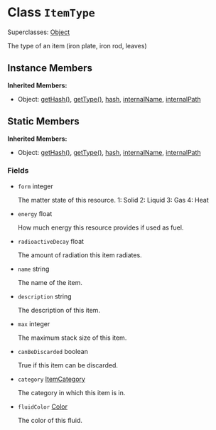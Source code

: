 # Class <code>ItemType</code>

Superclasses: <a href="Object.md">Object</a>

The type of an item (iron plate, iron rod, leaves)
## Instance Members
<b>Inherited Members:</b>
- Object: <a href="Object.md#user-content-get-hash">getHash()</a>, <a href="Object.md#user-content-get-type">getType()</a>, <a href="Object.md#user-content-hash">hash</a>, <a href="Object.md#user-content-internal-name">internalName</a>, <a href="Object.md#user-content-internal-path">internalPath</a>
## Static Members
<b>Inherited Members:</b>
- Object: <a href="Object.md#user-content-s-get-hash">getHash()</a>, <a href="Object.md#user-content-s-get-type">getType()</a>, <a href="Object.md#user-content-s-hash">hash</a>, <a href="Object.md#user-content-s-internal-name">internalName</a>, <a href="Object.md#user-content-s-internal-path">internalPath</a>
### Fields
- <code id="s-form">form</code> integer

  The matter state of this resource.
1: Solid
2: Liquid
3: Gas
4: Heat
- <code id="s-energy">energy</code> float

  How much energy this resource provides if used as fuel.
- <code id="s-radioactive-decay">radioactiveDecay</code> float

  The amount of radiation this item radiates.
- <code id="s-name">name</code> string

  The name of the item.
- <code id="s-description">description</code> string

  The description of this item.
- <code id="s-max">max</code> integer

  The maximum stack size of this item.
- <code id="s-can-be-discarded">canBeDiscarded</code> boolean

  True if this item can be discarded.
- <code id="s-category">category</code> <a href="ItemCategory.md">ItemCategory</a>

  The category in which this item is in.
- <code id="s-fluid-color">fluidColor</code> <a href="../structs/Color.md">Color</a>

  The color of this fluid.